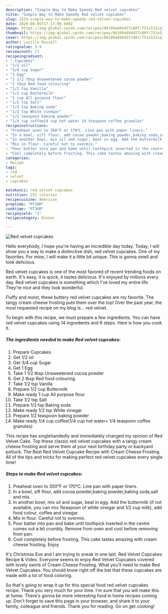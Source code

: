 ```yaml
---
description: "Simple Way to Make Speedy Red velvet cupcakes"
title: "Simple Way to Make Speedy Red velvet cupcakes"
slug: 2153-simple-way-to-make-speedy-red-velvet-cupcakes
date: 2020-08-05T17:17:09.940Z
image: https://img-global.cpcdn.com/recipes/06109a694457c80f/751x532cq70/red-velvet-cupcakes-recipe-main-photo.jpg
thumbnail: https://img-global.cpcdn.com/recipes/06109a694457c80f/751x532cq70/red-velvet-cupcakes-recipe-main-photo.jpg
cover: https://img-global.cpcdn.com/recipes/06109a694457c80f/751x532cq70/red-velvet-cupcakes-recipe-main-photo.jpg
author: Lucille Russell
ratingvalue: 3.9
reviewcount: 11
recipeingredient:
- " Cupcakes"
- "1/2 oil"
- "3/4 cup Sugar"
- "1 Egg"
- "1 1/2 tbsp Unsweetened cocoa powder"
- "2 tbsp Red food colouring"
- "1/2 tsp Vanilla"
- "1/2 cup Buttermilk"
- "1 cup All purpose flour"
- "1/2 tsp Salt"
- "1/2 tsp Baking soda"
- "1/2 tsp White vinegar"
- "1/2 teaspoon baking powder"
- "1/4 cup coffee14 cup hot water 14 teaspoon coffee granules"
recipeinstructions:
- "Preaheat oven to 350°F or 170℃. Line pan with paper liners."
- "In a bowl, sift flour, add cocoa powder,baking powder,baking soda,salt and mix."
- "In another bowl, mix oil and sugar, beat in egg. Add the buttermilk (if not available, you can mix 1teaspoon of white vinegar and 1/2 cup milk), add food colour, coffee and vinegar."
- "Mix in flour. Careful not to overmix."
- "Pour batter into pan and bake until toothpick inserted in the centre comes out a bit crumbly. Remove from oven and cool before removing from pan."
- "Cool completely before frosting. This cake tastes amazing with cream cheese frosting. Enjoy"
categories:
- Recipe
tags:
- red
- velvet
- cupcakes

katakunci: red velvet cupcakes 
nutrition: 252 calories
recipecuisine: American
preptime: "PT20M"
cooktime: "PT36M"
recipeyield: "2"
recipecategory: Dinner

---
```



![Red velvet cupcakes](https://img-global.cpcdn.com/recipes/06109a694457c80f/751x532cq70/red-velvet-cupcakes-recipe-main-photo.jpg)

Hello everybody, I hope you're having an incredible day today. Today, I will show you a way to make a distinctive dish, red velvet cupcakes. One of my favorites. For mine, I will make it a little bit unique. This is gonna smell and look delicious.

Red velvet cupcakes is one of the most favored of recent trending foods on earth. It's easy, it is quick, it tastes delicious. It's enjoyed by millions every day. Red velvet cupcakes is something which I've loved my entire life. They're nice and they look wonderful.

Fluffy and moist, these buttery red velvet cupcakes are my favorite. The tangy cream cheese frosting puts them over the top! Over the past year, the most requested recipe on my blog is… red velvet.


To begin with this recipe, we must prepare a few ingredients. You can have red velvet cupcakes using 14 ingredients and 6 steps. Here is how you cook it.

<!--inarticleads1-->

##### The ingredients needed to make Red velvet cupcakes:

1. Prepare  Cupcakes
1. Get 1/2 oil
1. Get 3/4 cup Sugar
1. Get 1 Egg
1. Take 1 1/2 tbsp Unsweetened cocoa powder
1. Get 2 tbsp Red food colouring
1. Take 1/2 tsp Vanilla
1. Prepare 1/2 cup Buttermilk
1. Make ready 1 cup All purpose flour
1. Take 1/2 tsp Salt
1. Prepare 1/2 tsp Baking soda
1. Make ready 1/2 tsp White vinegar
1. Prepare 1/2 teaspoon baking powder
1. Make ready 1/4 cup coffee(1/4 cup hot water+ 1/4 teaspoon coffee granules)


This recipe has singlehandedly and immediately changed my opinion of Red Velvet Cake. Top these classic red velvet cupcakes with a tangy cream cheese frosting and serve them at your next birthday party or backyard potluck. The Best Red Velvet Cupcake Recipe with Cream Cheese Frosting. All of the tips and tricks for making perfect red velvet cupcakes every single time! 

<!--inarticleads2-->

##### Steps to make Red velvet cupcakes:

1. Preaheat oven to 350°F or 170℃. Line pan with paper liners.
1. In a bowl, sift flour, add cocoa powder,baking powder,baking soda,salt and mix.
1. In another bowl, mix oil and sugar, beat in egg. Add the buttermilk (if not available, you can mix 1teaspoon of white vinegar and 1/2 cup milk), add food colour, coffee and vinegar.
1. Mix in flour. Careful not to overmix.
1. Pour batter into pan and bake until toothpick inserted in the centre comes out a bit crumbly. Remove from oven and cool before removing from pan.
1. Cool completely before frosting. This cake tastes amazing with cream cheese frosting. Enjoy


It&#39;s Christmas Eve and I am trying to sneak in one last. Red Velvet Cupcakes Recipe &amp; Video. Everyone seems to enjoy Red Velvet Cupcakes covered with lovely swirls of Cream Cheese Frosting. What you&#39;ll need to make Red Velvet Cupcakes. You should know right off the bat that these cupcakes are made with a lot of food coloring. 

So that's going to wrap it up for this special food red velvet cupcakes recipe. Thank you very much for your time. I'm sure that you will make this at home. There's gonna be more interesting food in home recipes coming up. Don't forget to save this page in your browser, and share it to your family, colleague and friends. Thank you for reading. Go on get cooking!
